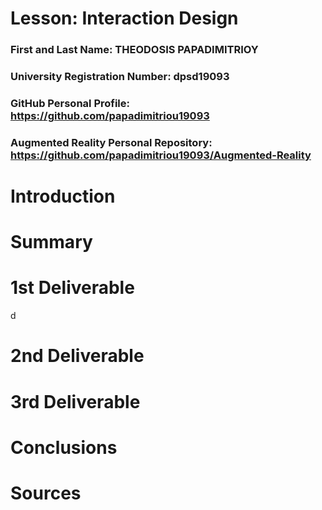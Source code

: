 # Lesson: Interaction Design

### First and Last Name: THEODOSIS PAPADIMITRIOY
### University Registration Number: dpsd19093
### GitHub Personal Profile: https://github.com/papadimitriou19093
### Augmented Reality Personal Repository: https://github.com/papadimitriou19093/Augmented-Reality

# Introduction

# Summary


# 1st Deliverable
d


# 2nd Deliverable


# 3rd Deliverable 


# Conclusions


# Sources
